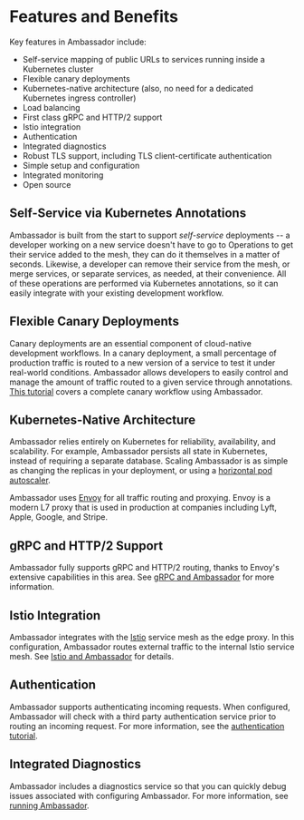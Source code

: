 # Features and Benefits

Key features in Ambassador include:

* Self-service mapping of public URLs to services running inside a Kubernetes cluster
* Flexible canary deployments
* Kubernetes-native architecture (also, no need for a dedicated Kubernetes ingress controller)
* Load balancing
* First class gRPC and HTTP/2 support
* Istio integration
* Authentication
* Integrated diagnostics
* Robust TLS support, including TLS client-certificate authentication
* Simple setup and configuration
* Integrated monitoring
* Open source

## Self-Service via Kubernetes Annotations

Ambassador is built from the start to support _self-service_ deployments -- a developer working on a new service doesn't have to go to Operations to get their service added to the mesh, they can do it themselves in a matter of seconds. Likewise, a developer can remove their service from the mesh, or merge services, or separate services, as needed, at their convenience. All of these operations are performed via Kubernetes annotations, so it can easily integrate with your existing development workflow.

## Flexible Canary Deployments

Canary deployments are an essential component of cloud-native development workflows. In a canary deployment, a small percentage of production traffic is routed to a new version of a service to test it under real-world conditions. Ambassador allows developers to easily control and manage the amount of traffic routed to a given service through annotations. [This tutorial](https://www.datawire.io/faster/canary-workflow/) covers a complete canary workflow using Ambassador.

## Kubernetes-Native Architecture

Ambassador relies entirely on Kubernetes for reliability, availability, and scalability. For example, Ambassador persists all state in Kubernetes, instead of requiring a separate database. Scaling Ambassador is as simple as changing the replicas in your deployment, or using a [horizontal pod autoscaler](https://kubernetes.io/docs/tasks/run-application/horizontal-pod-autoscale/).

Ambassador uses [Envoy](https://www.envoyproxy.io) for all traffic routing and proxying. Envoy is a modern L7 proxy that is used in production at companies including Lyft, Apple, Google, and Stripe.

## gRPC and HTTP/2 Support

Ambassador fully supports gRPC and HTTP/2 routing, thanks to Envoy's extensive capabilities in this area. See [gRPC and Ambassador](/user-guide/grpc) for more information.

## Istio Integration

Ambassador integrates with the [Istio](https://istio.io) service mesh as the edge proxy. In this configuration, Ambassador routes external traffic to the internal Istio service mesh. See [Istio and Ambassador](/user-guide/with-istio) for details.

## Authentication

Ambassador supports authenticating incoming requests. When configured, Ambassador will check with a third party authentication service prior to routing an incoming request. For more information, see the [authentication tutorial](/user-guide/auth-tutorial).

## Integrated Diagnostics

Ambassador includes a diagnostics service so that you can quickly debug issues associated with configuring Ambassador. For more information, see [running Ambassador](https://www.getambassador.io/reference/running).
